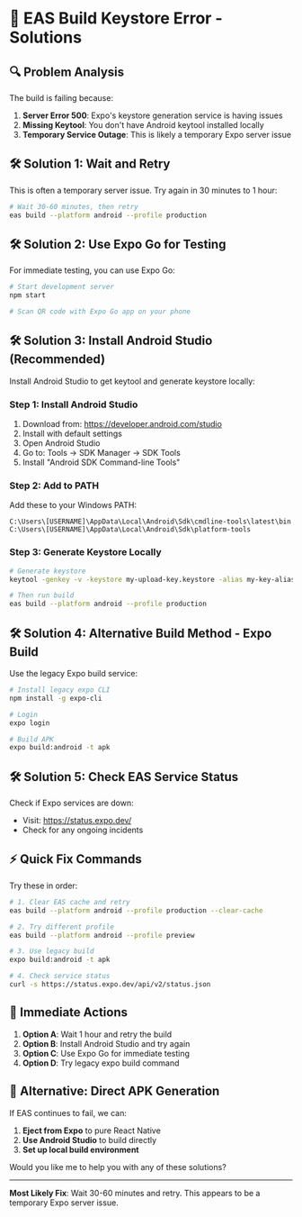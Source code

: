 # 🚨 EAS Build Keystore Error - Solutions

## 🔍 **Problem Analysis**

The build is failing because:
1. **Server Error 500**: Expo's keystore generation service is having issues
2. **Missing Keytool**: You don't have Android keytool installed locally
3. **Temporary Service Outage**: This is likely a temporary Expo server issue

## 🛠️ **Solution 1: Wait and Retry**

This is often a temporary server issue. Try again in 30 minutes to 1 hour:

```bash
# Wait 30-60 minutes, then retry
eas build --platform android --profile production
```

## 🛠️ **Solution 2: Use Expo Go for Testing**

For immediate testing, you can use Expo Go:

```bash
# Start development server
npm start

# Scan QR code with Expo Go app on your phone
```

## 🛠️ **Solution 3: Install Android Studio (Recommended)**

Install Android Studio to get keytool and generate keystore locally:

### Step 1: Install Android Studio
1. Download from: https://developer.android.com/studio
2. Install with default settings
3. Open Android Studio
4. Go to: Tools → SDK Manager → SDK Tools
5. Install "Android SDK Command-line Tools"

### Step 2: Add to PATH
Add these to your Windows PATH:
```
C:\Users\[USERNAME]\AppData\Local\Android\Sdk\cmdline-tools\latest\bin
C:\Users\[USERNAME]\AppData\Local\Android\Sdk\platform-tools
```

### Step 3: Generate Keystore Locally
```bash
# Generate keystore
keytool -genkey -v -keystore my-upload-key.keystore -alias my-key-alias -keyalg RSA -keysize 2048 -validity 10000

# Then run build
eas build --platform android --profile production
```

## 🛠️ **Solution 4: Alternative Build Method - Expo Build**

Use the legacy Expo build service:

```bash
# Install legacy expo CLI
npm install -g expo-cli

# Login
expo login

# Build APK
expo build:android -t apk
```

## 🛠️ **Solution 5: Check EAS Service Status**

Check if Expo services are down:
- Visit: https://status.expo.dev/
- Check for any ongoing incidents

## ⚡ **Quick Fix Commands**

Try these in order:

```bash
# 1. Clear EAS cache and retry
eas build --platform android --profile production --clear-cache

# 2. Try different profile
eas build --platform android --profile preview

# 3. Use legacy build
expo build:android -t apk

# 4. Check service status
curl -s https://status.expo.dev/api/v2/status.json
```

## 🎯 **Immediate Actions**

1. **Option A**: Wait 1 hour and retry the build
2. **Option B**: Install Android Studio and try again
3. **Option C**: Use Expo Go for immediate testing
4. **Option D**: Try legacy expo build command

## 📱 **Alternative: Direct APK Generation**

If EAS continues to fail, we can:
1. **Eject from Expo** to pure React Native
2. **Use Android Studio** to build directly
3. **Set up local build environment**

Would you like me to help you with any of these solutions?

---

**Most Likely Fix**: Wait 30-60 minutes and retry. This appears to be a temporary Expo server issue.
